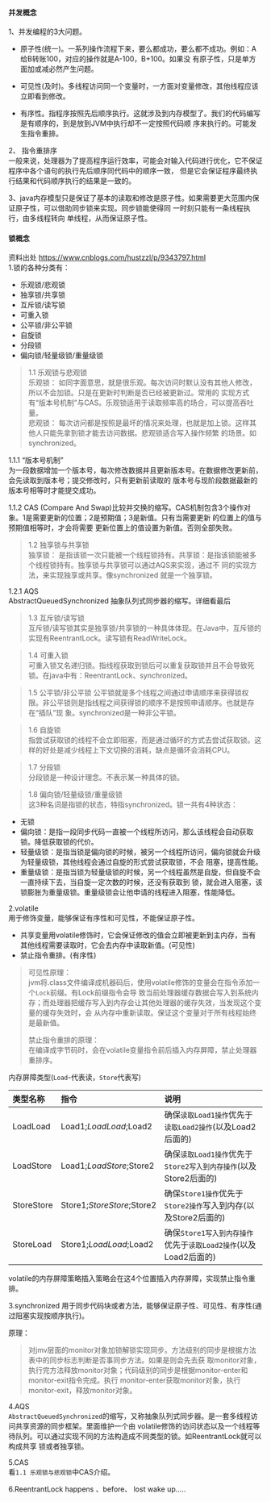 #### 并发概念

1、并发编程的3大问题。
* 原子性(统一)。一系列操作流程下来，要么都成功，要么都不成功。例如：A给B转账100，对应的操作就是A-100，B+100。如果没
有原子性，只是单方面加或减必然产生问题。

* 可见性(及时)。多线程访问同一个变量时，一方面对变量修改，其他线程应该立即看到修改。

* 有序性。指程序按照先后顺序执行。这就涉及到内存模型了。我们的代码编写是有顺序的，到是放到JVM中执行却不一定按照代码顺
序来执行的。可能发生指令重排。

2、 指令重排序    
一般来说，处理器为了提高程序运行效率，可能会对输入代码进行优化，它不保证程序中各个语句的执行先后顺序同代码中的顺序一致，
但是它会保证程序最终执行结果和代码顺序执行的结果是一致的。

3、java内存模型只是保证了基本的读取和修改是原子性。如果需要更大范围内保证原子性，可以借助同步锁来实现。同步锁能使得同
一时刻只能有一条线程执行，由多线程转向 单线程，从而保证原子性。


#### 锁概念
资料出处 <https://www.cnblogs.com/hustzzl/p/9343797.html>  
1.锁的各种分类有：
* 乐观锁/悲观锁
* 独享锁/共享锁
* 互斥锁/读写锁
* 可重入锁
* 公平锁/非公平锁
* 自旋锁
* 分段锁
* 偏向锁/轻量级锁/重量级锁

>1.1 乐观锁与悲观锁  
乐观锁： 如同字面意思，就是很乐观。每次访问时默认没有其他人修改，所以不会加锁。只是在更新时判断是否已经被更新过。常用的
实现方式有“版本号机制”与CAS。乐观锁适用于读取频率高的场合，可以提高吞吐量。    
悲观锁： 每次访问都是按照是最坏的情况来处理，也就是加上锁。这样其他人只能先拿到锁才能去访问数据。悲观锁适合写入操作频繁
的场景。如 synchronized。

1.1.1 “版本号机制”  
为一段数据增加一个版本号，每次修改数据并且更新版本号。在数据修改更新前，会先读取到版本号；提交修改时，只有更新前读取的
版本号与现阶段数据最新的版本号相等时才能提交成功。

1.1.2 CAS
(Compare And Swap)比较并交换的缩写。CAS机制包含3个操作对象。1是需要更新的位置；2是预期值；3是新值。只有当需要更新
的位置上的值与预期值相等时，才会将需要 更新位置上的值设置为新值。否则全部失败。

>1.2 独享锁与共享锁  
独享锁： 是指该锁一次只能被一个线程锁持有。共享锁：是指该锁能被多个线程锁持有。独享锁与共享锁可以通过AQS来实现，通过不
同的实现方法，来实现独享或共享。像synchronized 就是一个独享锁。

1.2.1 AQS  
AbstractQueuedSynchronized 抽象队列式同步器的缩写。详细看最后

>1.3 互斥锁/读写锁   
互斥锁/读写锁其实是独享锁/共享锁的一种具体体现。在Java中，互斥锁的实现有ReentrantLock。读写锁有ReadWriteLock。

>1.4 可重入锁  
可重入锁又名递归锁。指线程获取到锁后可以重复获取锁并且不会导致死锁。在java中有：ReentrantLock、synchronized。
 
>1.5 公平锁/非公平锁
公平锁就是多个线程之间通过申请顺序来获得锁权限。非公平锁则是指线程之间获得锁的顺序不是按照申请顺序。也就是存在“插队”现
> 象。synchronized是一种非公平锁。

>1.6 自旋锁  
指尝试获取锁的线程不会立即阻塞，而是通过循环的方式去尝试获取锁。这样的好处是减少线程上下文切换的消耗，缺点是循环会消耗CPU。

>1.7 分段锁  
分段锁是一种设计理念。不表示某一种具体的锁。

>1.8 偏向锁/轻量级锁/重量级锁  
这3种名词是指锁的状态，特指synchronized。锁一共有4种状态：    
* 无锁
* 偏向锁：是指一段同步代码一直被一个线程所访问，那么该线程会自动获取锁。降低获取锁的代价。
* 轻量级锁：是指当锁是偏向锁的时候，被另一个线程所访问，偏向锁就会升级为轻量级锁，其他线程会通过自旋的形式尝试获取锁，不会
阻塞，提高性能。
* 重量级锁：是指当锁为轻量级锁的时候，另一个线程虽然是自旋，但自旋不会一直持续下去，当自旋一定次数的时候，还没有获取到
锁，就会进入阻塞，该锁膨胀为重量级锁。重量级锁会让他申请的线程进入阻塞，性能降低。


2.volatile  
用于修饰变量，能够保证有序性和可见性，不能保证原子性。
* 共享变量用volatile修饰时，它会保证修改的值会立即被更新到主内存，当有其他线程需要读取时，它会去内存中读取新值。(可见性)
* 禁止指令重排。(有序性)

> 可见性原理：    
> jvm将.class文件编译成机器码后，使用volatile修饰的变量会在指令添加一个`Lock`前缀。有Lock前缀指令会导
> 致当前处理器缓存数据会写入到系统内存；而处理器把缓存写入到内存会让其他处理器的缓存失效，当发现这个变量的缓存失效时，会
> 从内存中重新读取。保证这个变量对于所有线程始终是最新值。 
> 
> 禁止指令重排的原理：   
> 在编译成字节码时，会在volatile变量指令前后插入内存屏障，禁止处理器重排序。

内存屏障类型(`Load`-代表读，`Store`代表写)

类型名称  |   指令  | 说明
:----  |   :----- | :----
LoadLoad | Load1;_LoadLoad_;Load2 | 确保`读取Load1操作`优先于`读取Load2操作`(以及Load2后面的)
LoadStore | Load1;_LoadStore_;Store2 | 确保`读取Load1操作`优先于`Store2写入到内存操作`(以及Store2后面的)
StoreStore | Store1;_StoreStore_;Store2 | 确保`Store1操作`优先于`Store2操作`写入到内存(以及Store2后面的)
StoreLoad | Store1;_LoadLoad_;Load2 | 确保`Store1写入到内存操作`优先于`读取Load2操作`(以及Load2后面的)

volatile的内存屏障策略插入策略会在这4个位置插入内存屏障，实现禁止指令重排。

3.synchronized
用于同步代码块或者方法，能够保证原子性、可见性、有序性(通过阻塞实现按顺序执行)。  

原理：   
> 对jmv层面的monitor对象加锁解锁实现同步。方法级别的同步是根据方法表中的同步标志判断是否事同步方法。如果是则会先去获
> 取monitor对象，执行完方法释放monitor对象；代码级别的同步是根据monitor-enter和monitor-exit指令完成。执行
> monitor-enter获取monitor对象，执行monitor-exit，释放monitor对象。

4.AQS  
`AbstractQueuedSynchronized`的缩写，又称抽象队列式同步器。是一套多线程访问共享资源的同步框架。里面维护一个由
volatile修饰的访问状态以及一个线程等待队列。可以通过实现不同的方法构造成不同类型的锁。如ReentrantLock就可以构成共享
锁或者独享锁。

5.CAS   
看`1.1 乐观锁与悲观锁`中CAS介绍。

6.ReentrantLock
happens 、before、 lost wake up.....
